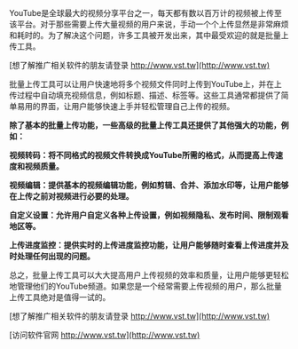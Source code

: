 YouTube是全球最大的视频分享平台之一，每天都有数以百万计的视频被上传至该平台。对于那些需要上传大量视频的用户来说，手动一个个上传显然是非常麻烦和耗时的。为了解决这个问题，许多工具被开发出来，其中最受欢迎的就是批量上传工具。

[想了解推广相关软件的朋友请登录 http://www.vst.tw](http://www.vst.tw)

批量上传工具可以让用户快速地将多个视频文件同时上传到YouTube上，并在上传过程中自动填充视频信息，例如标题、描述、标签等。这些工具通常都提供了简单易用的界面，让用户能够快速上手并轻松管理自己上传的视频。

**除了基本的批量上传功能，一些高级的批量上传工具还提供了其他强大的功能，例如：**

**视频转码：将不同格式的视频文件转换成YouTube所需的格式，从而提高上传速度和视频质量。**

**视频编辑：提供基本的视频编辑功能，例如剪辑、合并、添加水印等，让用户能够在上传之前对视频进行必要的处理。**

**自定义设置：允许用户自定义各种上传设置，例如视频隐私、发布时间、限制观看地区等。**

**上传进度监控：提供实时的上传进度监控功能，让用户能够随时查看上传进度并及时处理任何出现的问题。**

总之，批量上传工具可以大大提高用户上传视频的效率和质量，让用户能够更轻松地管理他们的YouTube频道。如果您是一个经常需要上传视频的用户，那么批量上传工具绝对是值得一试的。

[想了解推广相关软件的朋友请登录 http://www.vst.tw](http://www.vst.tw)


[访问软件官网 http://www.vst.tw](http://www.vst.tw)
